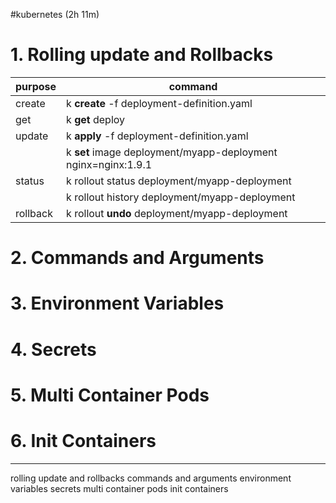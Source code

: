 #kubernetes 
(2h 11m)

# 1. Rolling update and Rollbacks

| purpose  | command                                                       |
| -------- | ------------------------------------------------------------- |
| create   | k **create** -f deployment-definition.yaml                    |
| get      | k **get** deploy                                              |
| update   | k **apply** -f deployment-definition.yaml                     |
|          | k **set** image deployment/myapp-deployment nginx=nginx:1.9.1 |
| status   | k rollout status deployment/myapp-deployment                  |
|          | k rollout history deployment/myapp-deployment                 |
| rollback | k rollout **undo** deployment/myapp-deployment                |

 
# 2. Commands and Arguments

# 3. Environment Variables

# 4. Secrets

# 5. Multi Container Pods

# 6. Init Containers


----
rolling update and rollbacks
commands and arguments
environment variables
secrets
multi container pods
init containers
